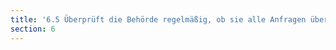 ```yaml
---
title: '6.5 Überprüft die Behörde regelmäßig, ob sie alle Anfragen über FragDenStaat.de bearbeitet hat? Sind die Kontaktdaten dort aktuell?'
section: 6
---
```

